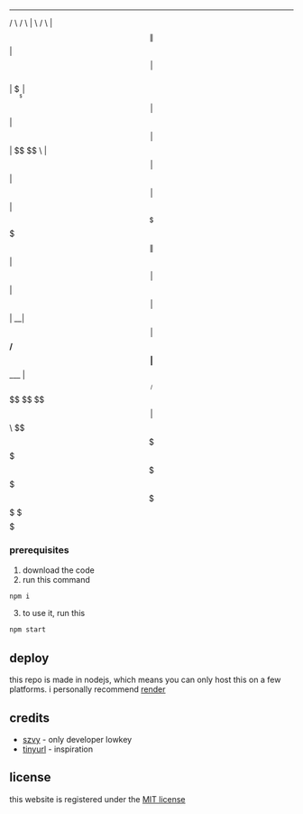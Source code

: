 # 
  ______    ______   __         ______  
 /      \  /      \ |  \       /      \ 
|  $$$$$$\|  $$$$$$\| $$      |  $$$$$$\
| $$___\$$| $$  | $$| $$      | $$  | $$
 \$$    \ | $$  | $$| $$      | $$  | $$
 _\$$$$$$\| $$  | $$| $$      | $$  | $$
|  \__| $$| $$__/ $$| $$_____ | $$__/ $$
 \$$    $$ \$$    $$| $$     \ \$$    $$
  \$$$$$$   \$$$$$$  \$$$$$$$$  \$$$$$$ 
                                        
                                        
                                        


### prerequisites


1. download the code
2. run this command

```bash
npm i
```
3. to use it, run this

```bash
npm start
```
## deploy

this repo is made in nodejs, which means you can only host this on a few platforms. i personally recommend [render](https://render.com/deploy?repo=https://github.com/szvy/sizzlent)


## credits

* [szvy](https://github.com/szvy) - only developer lowkey
* [tinyurl](https://tinyurl.com) - inspiration

## license
this website is registered under the [MIT license](LICENSE)
